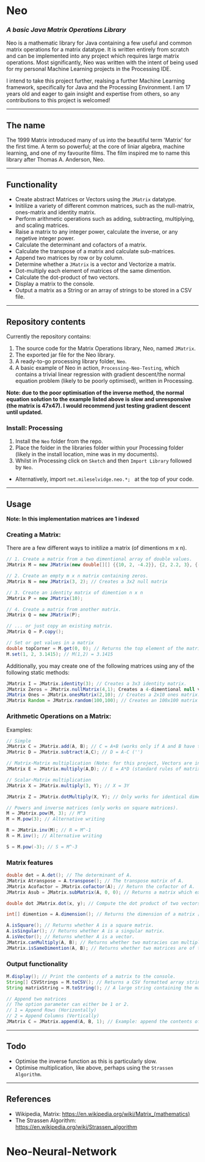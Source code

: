 # Neo
### _A basic Java Matrix Operations Library_

Neo is a mathematic library for Java containing a few useful and common matrix operations for a matrix datatype. It is written entirely from scratch and can be implemented into any project which requires large matrix operations. Most significantly, Neo was written with the intent of being used for my personal Machine Learning projects in the Processing IDE.

I intend to take this project further, realsing a further Machine Learning framework, specifically for Java and the Processing Environment. I am 17 years old and eager to gain insight and expertise from others, so any contributions to this project is welcomed! 

***

## The name

The 1999 Matrix introduced many of us into the beautiful term 'Matrix' for the first time. A term so powerful; at the core of liniar algebra, machine learning, and one of my favourite films. The film inspired me to name this library after Thomas A. Anderson, Neo.

***

## Functionality
* Create abstract Matrices or Vectors using the `JMatrix` datatype. 
* Initilize a variety of different common matrices, such as the null-matrix, ones-matrix and identity matrix.
* Perform arithmetic operations such as adding, subtracting, multiplying, and scaling matrices.
* Raise a matrix to any integer power, calculate the inverse, or any negetive integer power.
* Calculate the determinant and cofactors of a matrix.
* Calculate the transpose of a matrix and calculate sub-matrices.
* Append two matrices by row or by column.
* Determine whether a `JMatrix` is a vector and Vectorize a matrix.
* Dot-multiply each element of matrices of the same dimention. 
* Calculate the dot-product of two vectors.
* Display a matrix to the console.
* Output a matrix as a String or an array of strings to be stored in a CSV file.

*** 

## Repository contents 
Currently the repository contains:
1. The source code for the Matrix Operations library, Neo, named `JMatrix`.
2. The exported jar file for the Neo library.
3. A ready-to-go processing library folder, `Neo`.
4. A basic example of Neo in action, `Processing-Neo-Testing`, which contains a trivial linear regression with gradient descent/the normal equation problem (likely to be poorly optimised), written in Processing.

**Note: due to the poor optimisation of the inverse method, the normal equation solution to the example listed above is slow and unresponsive (the matrix is 47x47). I would recommend just testing gradient descent until updated.**

### Install: Processing
1. Install the `Neo` folder from the repo.
2. Place the folder in the libraries folder within your Processing folder (likely in the install location, mine was in my documents).
3. Whilst in Processing click on `Sketch` and then `Import Library` followed by `Neo`.
  - Alternatively, import `net.mileselvidge.neo.*; ` at the top of your code.

***

## Usage
**Note: In this implementation matrices are 1 indexed** 

### Creating a Matrix: 
There are a few different ways to initilize a matrix (of dimentions m x n).
```java
// 1. Create a matrix from a two dimentional array of double values.
JMatrix M = new JMatrix(new double[][] {{10, 2, -4.2}}, {2, 2.2, 3}, {-1, 3, 4}});

// 2. Create an empty m x n matrix containing zeros.
JMatrix N = new JMatrix(3, 2); // Creates a 3x2 null matrix

// 3. Create an identity matrix of dimention n x n
JMatrix P = new JMatrix(10); 

// 4. Create a matrix from another matrix.
JMatrix Q = new JMatrix(P);

// ... or just copy an existing matrix.
JMatrix Q = P.copy();

// Set or get values in a matrix
double topCorner = M.get(0, 0); // Returns the top element of the matrix
M.set(1, 2, 3.1415); // M(1,2) = 3.1415

```
Additionally, you may create one of the following matrices using any of the following static methods:
```java
JMatrix I = JMatrix.identity(3); // Creates a 3x3 identity matrix.
JMatrix Zeros = JMatrix.nullMatrix(4,1); Creates a 4-dimentional null vector.
JMatrix Ones = JMatrix.onesMatrix(2,10); // Creates a 2x10 ones matrix.
JMatrix Random = JMatrix.random(100,100); // Creates an 100x100 matrix containing random doubles (-1 to 1)!
```

### Arithmetic Operations on a Matrix:
Examples:
```java
// Simple
JMatrix C = JMatrix.add(A, B); // C = A+B (works only if A and B have the same dimention).
JMatric D = JMatrix.subtract(A,C); // D = A-C ('')

// Matrix-Matrix multiplication (Note: for this project, Vectors are included as matrices). 
JMatrix E = JMatrix.multiply(A,D); // E = A*D (standard rules of matrix multiplication, the number of columns in A must equal the number of rows in D for it to be possible; the output matrix, E, will have the A's number of rows and D's number of columns).

// Scalar-Matrix multiplication
JMatrix X = JMatrix.multiply(3, Y); // X = 3Y

JMatrix Z = JMatrix.dotMultiply(X, Y); // Only works for identical dimentions, multiplies each element of one matrix with its corresponding element in another.

// Powers and inverse matrices (only works on square matrices).
M = JMatrix.pow(M, 3); // M^3
M = M.pow(3); // Alternative writing

R = JMatrix.inv(M); // R = M^-1
R = M.inv(); // Alternative writing

S = M.pow(-3); // S = M^-3
```

### Matrix features
```java
double det = A.det(); // The determinant of A.
JMatrix Atranspose = A.transpose(); // The transpose matrix of A.
JMatrix Acofactor = JMatrix.cofactor(A); // Return the cofactor of A.
JMatrix Asub = JMatrix.subMatrix(A, 0, 0); // Returns a matrix which exludes the column 0 and row 0.

double dot JMatrix.dot(x, y); // Compute the dot product of two vectors.

int[] dimention = A.dimension(); // Returns the dimension of a matrix [number of rows, number of columns] or [number of rows] for a vector.

A.isSquare(); // Returns whether A is a square matrix.
A.isSingular(); // Returns whether A is a singular matrix.
A.isVector(); // Returns whether A is a vector.
JMatrix.canMultiply(A, B); // Returns whether two matracies can multiply.
JMatrix.isSameDimention(A, B); // Returns whether two matrices are of the same dimention.
```

### Output functionality
```java
M.display(); // Print the contents of a matrix to the console.
String[] CSVStrings = M.toCSV(); // Returns a CSV formatted array strings (line per row).
String matrixString = M.toString(); // A large string containing the matrix

// Append two matrices
// The option parameter can either be 1 or 2.
// 1 = Append Rows (Horizontally)
// 2 = Append Columns (Vertically)
JMatrix C = JMatrix.append(A, B, 1); // Example: append the contents of B to the end of A vertically.
```

***

## Todo
* Optimise the inverse function as this is particularly slow.
* Optimise multiplication, like above, perhaps using the `Strassen Algorithm`.

***

## References
* Wikipedia, Matrix: https://en.wikipedia.org/wiki/Matrix_(mathematics)
* The Strassen Algorithm: https://en.wikipedia.org/wiki/Strassen_algorithm



# Neo-Neural-Network
